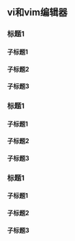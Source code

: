 ## vi和vim编辑器



### 标题1



#### 子标题1



#### 子标题2



#### 子标题3





### 标题1



#### 子标题1



#### 子标题2



#### 子标题3





### 标题1



#### 子标题1



#### 子标题2



#### 子标题3